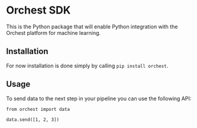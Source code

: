 # Orchest SDK

This is the Python package that will enable Python integration with the Orchest platform for machine learning.


## Installation

For now installation is done simply by calling `pip install orchest`.


## Usage

To send data to the next step in your pipeline you can use the following API:

```
from orchest import data

data.send([1, 2, 3])
```